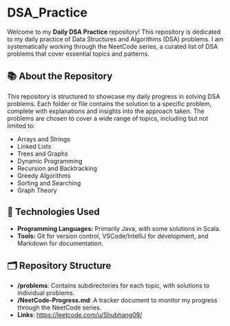 # DSA_Practice

Welcome to my **Daily DSA Practice** repository! This repository is dedicated to my daily practice of Data Structures and Algorithms (DSA) problems. I am systematically working through the NeetCode series, a curated list of DSA problems that cover essential topics and patterns.

## 📚 About the Repository

This repository is structured to showcase my daily progress in solving DSA problems. Each folder or file contains the solution to a specific problem, complete with explanations and insights into the approach taken. The problems are chosen to cover a wide range of topics, including but not limited to:

- Arrays and Strings
- Linked Lists
- Trees and Graphs
- Dynamic Programming
- Recursion and Backtracking
- Greedy Algorithms
- Sorting and Searching
- Graph Theory

## 🔧 Technologies Used

- **Programming Languages:** Primarily Java, with some solutions in Scala.
- **Tools:** Git for version control, VSCode/IntelliJ for development, and Markdown for documentation.

## 🗂️ Repository Structure

- **/problems**: Contains subdirectories for each topic, with solutions to individual problems.
- **/NeetCode-Progress.md**: A tracker document to monitor my progress through the NeetCode series.
- **Links**: https://leetcode.com/u/Shubhang09/

